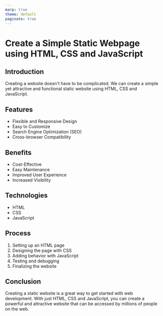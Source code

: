 ```yaml
---
marp: true
theme: default
paginate: true
---
```

# Create a Simple Static Webpage using HTML, CSS and JavaScript

## Introduction

Creating a website doesn't have to be complicated. We can create a simple yet attractive and functional static website using HTML, CSS and JavaScript. 

## Features

- Flexible and Responsive Design
- Easy to Customize
- Search Engine Optimization (SEO)
- Cross-browser Compatibility

## Benefits

- Cost-Effective
- Easy Maintenance
- Improved User Experience
- Increased Visibility

## Technologies

- HTML 
- CSS
- JavaScript

## Process

1. Setting up an HTML page
2. Designing the page with CSS
3. Adding behavior with JavaScript
4. Testing and debugging
5. Finalizing the website

## Conclusion

Creating a static website is a great way to get started with web development. With just HTML, CSS and JavaScript, you can create a powerful and attractive website that can be accessed by millions of people on the web.
  